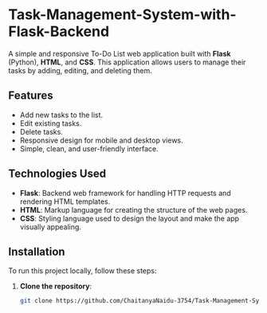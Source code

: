 # Task-Management-System-with-Flask-Backend

A simple and responsive To-Do List web application built with **Flask** (Python), **HTML**, and **CSS**. This application allows users to manage their tasks by adding, editing, and deleting them.

## Features
- Add new tasks to the list.
- Edit existing tasks.
- Delete tasks.
- Responsive design for mobile and desktop views.
- Simple, clean, and user-friendly interface.

## Technologies Used
- **Flask**: Backend web framework for handling HTTP requests and rendering HTML templates.
- **HTML**: Markup language for creating the structure of the web pages.
- **CSS**: Styling language used to design the layout and make the app visually appealing.


## Installation

To run this project locally, follow these steps:

1. **Clone the repository**:
   ```bash
   git clone https://github.com/ChaitanyaNaidu-3754/Task-Management-System-with-Flask-Backend.git
